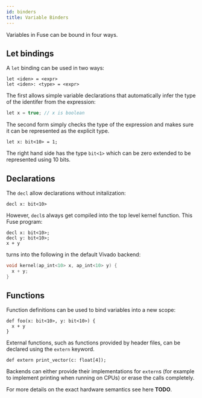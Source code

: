 ```yaml
---
id: binders
title: Variable Binders
---
```


Variables in Fuse can be bound in four ways.

## Let bindings

A `let` binding can be used in two ways:

```
let <iden> = <expr>
let <iden>: <type> = <expr>
```

The first allows simple variable declarations that automatically infer the
type of the identifer from the expression:

```C
let x = true; // x is boolean
```

The second form simply checks the type of the expression and makes sure it
can be represented as the explicit type.

```
let x: bit<10> = 1;
```

The right hand side has the type `bit<1>` which can be zero extended to be
represented using 10 bits.

## Declarations

The `decl` allow declarations without initalization:

```
decl x: bit<10>
```

However, `decl`s always get compiled into the top level kernel function.
This Fuse program:

```
decl x: bit<10>;
decl y: bit<10>;
x + y
```

turns into the following in the default Vivado backend:

```C++
void kernel(ap_int<10> x, ap_int<10> y) {
  x + y;
}
```

## Functions

Function definitions can be used to bind variables into a new scope:

```
def foo(x: bit<10>, y: bit<10>) {
  x + y
}
```

External functions, such as functions provided by header files, can be
declared using the `extern` keyword.

```
def extern print_vector(c: float[4]);
```

Backends can either provide their implementations for `extern`s (for example
to implement printing when running on CPUs) or erase the calls completely.

For more details on the exact hardware semantics see here **TODO**.
